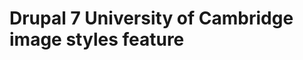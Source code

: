 Drupal 7 University of Cambridge image styles feature
=====================================================

